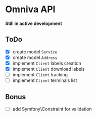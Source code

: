 # Omniva API

**Still in active development**

## ToDo

- [x] create model `Service`
- [x] create model `Address`
- [x] implement `Client` labels creation
- [x] implement `Client` download labels
- [ ] implement `Client` tracking
- [ ] implement `Client` terminals list

## Bonus
- [ ] add Symfony\Constraint for validation
